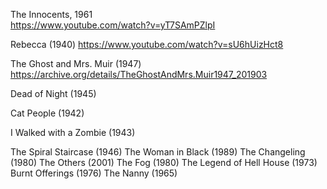 The Innocents, 1961  
https://www.youtube.com/watch?v=yT7SAmPZlpI  

Rebecca (1940) 
https://www.youtube.com/watch?v=sU6hUizHct8

The Ghost and Mrs. Muir (1947)
https://archive.org/details/TheGhostAndMrs.Muir1947_201903

Dead of Night (1945)

Cat People (1942)

I Walked with a Zombie (1943)

The Spiral Staircase (1946)
The Woman in Black (1989)
The Changeling (1980)
The Others (2001)
The Fog (1980)
The Legend of Hell House (1973)
Burnt Offerings (1976)
The Nanny (1965)

